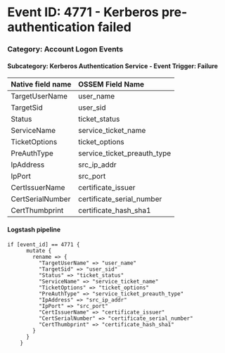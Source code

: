 # Event ID: 4771 - Kerberos pre-authentication failed
### Category: Account Logon Events
#### Subcategory: Kerberos Authentication Service - Event Trigger: Failure

|Native field name            |OSSEM Field Name                   |
|:----------------------------|:----------------------------------|
| TargetUserName              | user_name                         |
| TargetSid                   | user_sid                          |
| Status                      | ticket_status                     |
| ServiceName                 | service_ticket_name               |
| TicketOptions               | ticket_options                    |
| PreAuthType                 | service_ticket_preauth_type       |
| IpAddress                   | src_ip_addr                       |
| IpPort                      | src_port                          |
| CertIssuerName              | certificate_issuer                |
| CertSerialNumber            | certificate_serial_number         |
| CertThumbprint              | certificate_hash_sha1             |


#### Logstash pipeline

```
if [event_id] == 4771 {
      mutate {
        rename => {
          "TargetUserName" => "user_name"
          "TargetSid" => "user_sid"
          "Status" => "ticket_status"
          "ServiceName" => "service_ticket_name"
          "TicketOptions" => "ticket_options"
          "PreAuthType" => "service_ticket_preauth_type"
          "IpAddress" => "src_ip_addr"
          "IpPort" => "src_port"
          "CertIssuerName" => "certificate_issuer"
          "CertSerialNumber" => "certificate_serial_number"
          "CertThumbprint" => "certificate_hash_sha1"
        }
      }
    }
```